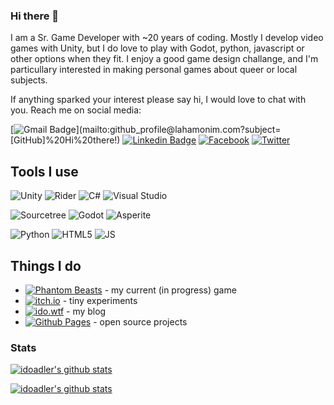 ### Hi there 👋

<!--
## Hi there 👋
-->

I am a Sr. Game Developer with ~20 years of coding. 
Mostly I develop video games with Unity, but I do love to play with Godot, python, javascript or other options when they fit.
I enjoy a good game design challange, and I'm particullary interested in making personal games about queer or local subjects.


If anything sparked your interest please say hi, I would love to chat with you.
Reach me on social media:

[![Gmail Badge](https://img.shields.io/badge/-contact@lahamonim.com-c14438?style=flat-square&logo=Gmail&logoColor=white&link=mailto:github_profile@lahamonim.com?subject=[GitHub]%20Hi%20there!)](mailto:github_profile@lahamonim.com?subject=[GitHub]%20Hi%20there!) 
[![Linkedin Badge](https://img.shields.io/badge/-Ido%20Adler-0077B5?style=flat-square&logo=Linkedin&logoColor=white&link=https://www.linkedin.com/in/idoadler/)](https://www.linkedin.com/in/idoadler/)
[![Facebook](https://img.shields.io/badge/-Ido%20Adler-1877F2?style=flat-square&logo=facebook&logoColor=white&link=https://www.facebook.com/idoadler/)](https://www.facebook.com/idoadler/)
[![Twitter](https://img.shields.io/badge/-idowtf-1DA1F2?style=flat-square&logo=twitter&logoColor=white&link=https://twitter.com/idowtf)](https://twitter.com/idowtf)

## Tools I use
 ![Unity](https://img.shields.io/badge/Unity-100000?logo=unity&logoColor=white)
 ![Rider](https://img.shields.io/badge/Rider-000000?logo=Rider&logoColor=white)
 ![C#](https://img.shields.io/badge/-C%23-white?color=5C2D91&logo=csharp&logoColor=white) 
 ![Visual Studio](https://img.shields.io/badge/Visual_Studio-5C2D91?logo=visual%20studio&logoColor=white)

 ![Sourcetree](https://img.shields.io/badge/Sourcetree-0052CC?logo=Sourcetree&logoColor=white)
 ![Godot](https://img.shields.io/badge/Godot-v3.4-%23478cbf?logo=godot-engine&logoColor=white)
 ![Asperite](https://img.shields.io/badge/Aseprite-white?logo=Aseprite&logoColor=#7D929)

 ![Python](https://img.shields.io/badge/Python-3776AB?logo=python&logoColor=white)
 ![HTML5](https://img.shields.io/badge/HTML5-E34F26?logo=html5&logoColor=white)
 ![JS](https://img.shields.io/badge/JavaScript-F7DF1E?logo=javascript&logoColor=black)

## Things I do
- [![Phantom Beasts](https://img.shields.io/badge/Phantom%20Beasts-000000?logo=steam&logoColor=white&link=https://store.steampowered.com/app/1483000/Phantom_Beasts__Redemption/?utm_source=ido)](https://store.steampowered.com/app/1483000/Phantom_Beasts__Redemption/?utm_source=ido) - my current (in progress) game
- [![itch.io](https://img.shields.io/badge/itch.io-FA5C5C?logo=itchdotio&logoColor=white&link=https://idoadler.itch.io)](https://idoadler.itch.io) - tiny experiments
- [![ido.wtf](https://img.shields.io/badge/ido.wtf-21759B?logo=wordpress&logoColor=white&link=https://ido.wtf/)](https://ido.wtf/) - my blog
- [![Github Pages](https://img.shields.io/badge/Github%20Pages-100000?logo=github&logoColor=white&link=https://idoadler.github.io)](https://idoadler.github.io) - open source projects


### Stats
[![idoadler's github stats](https://github-readme-stats.vercel.app/api?username=idoadler&theme=dark&show_icons=true)](https://github.com/idoadler)

[![idoadler's github stats](https://github-readme-stats.vercel.app/api/top-langs/?username=idoadler&theme=blue-green)](https://github.com/idoadler)


